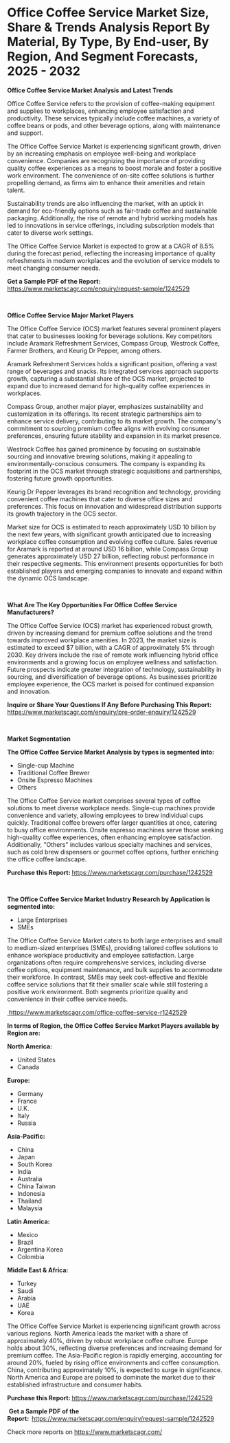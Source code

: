 <p><h1>Office Coffee Service Market Size, Share & Trends Analysis Report By Material, By Type, By End-user, By Region, And Segment Forecasts, 2025 - 2032</h1></p><p><strong>Office Coffee Service Market Analysis and Latest Trends</strong></p>
<p><p>Office Coffee Service refers to the provision of coffee-making equipment and supplies to workplaces, enhancing employee satisfaction and productivity. These services typically include coffee machines, a variety of coffee beans or pods, and other beverage options, along with maintenance and support.</p><p>The Office Coffee Service Market is experiencing significant growth, driven by an increasing emphasis on employee well-being and workplace convenience. Companies are recognizing the importance of providing quality coffee experiences as a means to boost morale and foster a positive work environment. The convenience of on-site coffee solutions is further propelling demand, as firms aim to enhance their amenities and retain talent.</p><p>Sustainability trends are also influencing the market, with an uptick in demand for eco-friendly options such as fair-trade coffee and sustainable packaging. Additionally, the rise of remote and hybrid working models has led to innovations in service offerings, including subscription models that cater to diverse work settings.</p><p>The Office Coffee Service Market is expected to grow at a CAGR of 8.5% during the forecast period, reflecting the increasing importance of quality refreshments in modern workplaces and the evolution of service models to meet changing consumer needs.</p></p>
<p><strong>Get a Sample PDF of the Report:&nbsp;</strong> <a href="https://www.marketscagr.com/enquiry/request-sample/1242529?utm_campaign=3529&utm_medium=2&utm_source=Github&utm_content=ia&utm_term=07042025&utm_id=office-coffee-service">https://www.marketscagr.com/enquiry/request-sample/1242529</a></p>
<p>&nbsp;</p>
<p><strong>Office Coffee Service Major Market Players</strong></p>
<p><p>The Office Coffee Service (OCS) market features several prominent players that cater to businesses looking for beverage solutions. Key competitors include Aramark Refreshment Services, Compass Group, Westrock Coffee, Farmer Brothers, and Keurig Dr Pepper, among others. </p><p>Aramark Refreshment Services holds a significant position, offering a vast range of beverages and snacks. Its integrated services approach supports growth, capturing a substantial share of the OCS market, projected to expand due to increased demand for high-quality coffee experiences in workplaces.</p><p>Compass Group, another major player, emphasizes sustainability and customization in its offerings. Its recent strategic partnerships aim to enhance service delivery, contributing to its market growth. The company's commitment to sourcing premium coffee aligns with evolving consumer preferences, ensuring future stability and expansion in its market presence.</p><p>Westrock Coffee has gained prominence by focusing on sustainable sourcing and innovative brewing solutions, making it appealing to environmentally-conscious consumers. The company is expanding its footprint in the OCS market through strategic acquisitions and partnerships, fostering future growth opportunities.</p><p>Keurig Dr Pepper leverages its brand recognition and technology, providing convenient coffee machines that cater to diverse office sizes and preferences. This focus on innovation and widespread distribution supports its growth trajectory in the OCS sector.</p><p>Market size for OCS is estimated to reach approximately USD 10 billion by the next few years, with significant growth anticipated due to increasing workplace coffee consumption and evolving coffee culture. Sales revenue for Aramark is reported at around USD 16 billion, while Compass Group generates approximately USD 27 billion, reflecting robust performance in their respective segments. This environment presents opportunities for both established players and emerging companies to innovate and expand within the dynamic OCS landscape.</p></p>
<p>&nbsp;</p>
<p><strong>What Are The Key Opportunities For Office Coffee Service Manufacturers?</strong></p>
<p><p>The Office Coffee Service (OCS) market has experienced robust growth, driven by increasing demand for premium coffee solutions and the trend towards improved workplace amenities. In 2023, the market size is estimated to exceed $7 billion, with a CAGR of approximately 5% through 2030. Key drivers include the rise of remote work influencing hybrid office environments and a growing focus on employee wellness and satisfaction. Future prospects indicate greater integration of technology, sustainability in sourcing, and diversification of beverage options. As businesses prioritize employee experience, the OCS market is poised for continued expansion and innovation.</p></p>
<p><strong>Inquire or Share Your Questions If Any Before Purchasing This Report:</strong> <a href="https://www.marketscagr.com/enquiry/pre-order-enquiry/1242529?utm_campaign=3529&utm_medium=2&utm_source=Github&utm_content=ia&utm_term=07042025&utm_id=office-coffee-service">https://www.marketscagr.com/enquiry/pre-order-enquiry/1242529</a></p>
<p>&nbsp;</p>
<p><strong>Market Segmentation</strong></p>
<p><strong>The Office Coffee Service Market Analysis by types is segmented into:</strong></p>
<p><ul><li>Single-cup Machine</li><li>Traditional Coffee Brewer</li><li>Onsite Espresso Machines</li><li>Others</li></ul></p>
<p><p>The Office Coffee Service market comprises several types of coffee solutions to meet diverse workplace needs. Single-cup machines provide convenience and variety, allowing employees to brew individual cups quickly. Traditional coffee brewers offer larger quantities at once, catering to busy office environments. Onsite espresso machines serve those seeking high-quality coffee experiences, often enhancing employee satisfaction. Additionally, "Others" includes various specialty machines and services, such as cold brew dispensers or gourmet coffee options, further enriching the office coffee landscape.</p></p>
<p><strong>Purchase this Report:&nbsp;</strong><a href="https://www.marketscagr.com/purchase/1242529?utm_campaign=3529&utm_medium=2&utm_source=Github&utm_content=ia&utm_term=07042025&utm_id=office-coffee-service">https://www.marketscagr.com/purchase/1242529</a></p>
<p>&nbsp;</p>
<p><strong>The Office Coffee Service Market Industry Research by Application is segmented into:</strong></p>
<p><ul><li>Large Enterprises</li><li>SMEs</li></ul></p>
<p><p>The Office Coffee Service Market caters to both large enterprises and small to medium-sized enterprises (SMEs), providing tailored coffee solutions to enhance workplace productivity and employee satisfaction. Large organizations often require comprehensive services, including diverse coffee options, equipment maintenance, and bulk supplies to accommodate their workforce. In contrast, SMEs may seek cost-effective and flexible coffee service solutions that fit their smaller scale while still fostering a positive work environment. Both segments prioritize quality and convenience in their coffee service needs.</p></p>
<p><a href="https://www.marketscagr.com/office-coffee-service-r1242529?utm_campaign=3529&utm_medium=2&utm_source=Github&utm_content=ia&utm_term=07042025&utm_id=office-coffee-service">&nbsp;https://www.marketscagr.com/office-coffee-service-r1242529</a></p>
<p><strong>In terms of Region, the Office Coffee Service Market Players available by Region are:</strong></p>
<p>
    <p> <strong> North America: </strong>
        <ul>
            <li>United States</li>
            <li>Canada</li>
        </ul>
        </p> 
    <p> <strong> Europe: </strong>
        <ul>
            <li>Germany</li>
            <li>France</li>
            <li>U.K.</li>
            <li>Italy</li>
            <li>Russia</li>
        </ul>
        </p> 
    <p> <strong> Asia-Pacific: </strong>
        <ul>
            <li>China</li>
            <li>Japan</li>
            <li>South Korea</li>
            <li>India</li>
            <li>Australia</li>
            <li>China Taiwan</li>
            <li>Indonesia</li>
            <li>Thailand</li>
            <li>Malaysia</li>
        </ul>
        </p> 
    <p> <strong> Latin America: </strong>
        <ul>
            <li>Mexico</li>
            <li>Brazil</li>
            <li>Argentina Korea</li>
            <li>Colombia</li>
        </ul>
        </p> 
    <p> <strong> Middle East & Africa: </strong>
        <ul>
            <li>Turkey</li>
            <li>Saudi</li>
            <li>Arabia</li>
            <li>UAE</li>
            <li>Korea</li>
        </ul>
    </p>
    </p>
<p><p>The Office Coffee Service Market is experiencing significant growth across various regions. North America leads the market with a share of approximately 40%, driven by robust workplace coffee culture. Europe holds about 30%, reflecting diverse preferences and increasing demand for premium coffee. The Asia-Pacific region is rapidly emerging, accounting for around 20%, fueled by rising office environments and coffee consumption. China, contributing approximately 10%, is expected to surge in significance. North America and Europe are poised to dominate the market due to their established infrastructure and consumer habits.</p></p>
<p><strong>Purchase this Report: </strong><a href="https://www.marketscagr.com/purchase/1242529?utm_campaign=3529&utm_medium=2&utm_source=Github&utm_content=ia&utm_term=07042025&utm_id=office-coffee-service">https://www.marketscagr.com/purchase/1242529</a></p>
<p>&nbsp;<strong>Get a Sample PDF of the Report:&nbsp;&nbsp;</strong><a href="https://www.marketscagr.com/enquiry/request-sample/1242529?utm_campaign=3529&utm_medium=2&utm_source=Github&utm_content=ia&utm_term=07042025&utm_id=office-coffee-service">https://www.marketscagr.com/enquiry/request-sample/1242529</a></p>
<p><strong></strong></p>
<p>Check more reports on <a href="https://www.marketscagr.com/?utm_campaign=3529&utm_medium=2&utm_source=Github&utm_content=ia&utm_term=07042025&utm_id=office-coffee-service">https://www.marketscagr.com/</a></p>